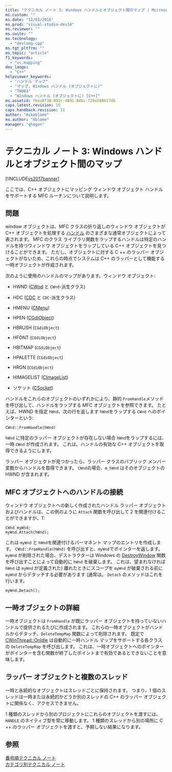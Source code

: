```yaml
---
title: "テクニカル ノート 3: Windows ハンドルとオブジェクト間のマップ | Microsoft Docs"
ms.custom: ""
ms.date: "12/03/2016"
ms.prod: "visual-studio-dev14"
ms.reviewer: ""
ms.suite: ""
ms.technology: 
  - "devlang-cpp"
ms.tgt_pltfrm: ""
ms.topic: "article"
f1_keywords: 
  - "vc.mapping"
dev_langs: 
  - "C++"
helpviewer_keywords: 
  - "ハンドル マップ"
  - "マップ, Windows ハンドル (オブジェクトに)"
  - "TN003"
  - "Windows ハンドル (オブジェクトに) [C++]"
ms.assetid: fbea9f38-992c-4091-8dbc-f29e288617d6
caps.latest.revision: 15
caps.handback.revision: 11
author: "mikeblome"
ms.author: "mblome"
manager: "ghogen"
---
```

# テクニカル ノート 3: Windows ハンドルとオブジェクト間のマップ
[!INCLUDE[vs2017banner](../assembler/inline/includes/vs2017banner.md)]

ここでは、C\+\+ オブジェクトにマッピング ウィンドウ オブジェクト ハンドルをサポートする MFC ルーチンについて説明します。  
  
## 問題  
 window オブジェクトは、MFC クラスの折り返しのウィンドウ オブジェクトが C\+\+ オブジェクトを処理する [ハンドル](http://msdn.microsoft.com/library/windows/desktop/aa383751) のさまざまな通常オブジェクトによって表されます。  MFC のクラス ライブラリ関数をラップするハンドルは特定のハンドルを持つウィンドウ オブジェクトをラップしている C\+\+ オブジェクトを見つけることができます。  ただし、オブジェクトに対する C \+\+.のラッパー オブジェクトがないため、これらの時点でシステムは C\+\+ のラッパーとして機能する一時オブジェクトが作成されます。  
  
 次のように使用のハンドルのマップがあります。ウィンドウ オブジェクト:  
  
-   HWND \([CWnd](../Topic/CWnd%20Class.md) と `CWnd`\-派生クラス\)  
  
-   HDC \([CDC](../Topic/CDC%20Class.md) と `CDC`\-派生クラス\)  
  
-   HMENU \([CMenu](../mfc/reference/cmenu-class.md)\)  
  
-   HPEN \([CGdiObject](../mfc/reference/cgdiobject-class.md)\)  
  
-   HBRUSH \(`CGdiObject`\)  
  
-   HFONT \(`CGdiObject`\)  
  
-   HBITMAP \(`CGdiObject`\)  
  
-   HPALETTE \(`CGdiObject`\)  
  
-   HRGN \(`CGdiObject`\)  
  
-   HIMAGELIST \([CImageList](../Topic/CImageList%20Class.md)\)  
  
-   ソケット \([CSocket](../mfc/reference/csocket-class.md)\)  
  
 ハンドルをこれらのオブジェクトのいずれかにより、静的 `FromHandle`メソッドを呼び出して、ハンドルをラップする MFC オブジェクトを参照できます。  たとえば、HWND を指定 `hWnd`、次の行を返します `hWnd`をラップする `CWnd` へのポインターという:  
  
```  
CWnd::FromHandle(hWnd)  
```  
  
 `hWnd` に特定のラッパー オブジェクトが存在しない場合 `hWnd`をラップするには、一時 `CWnd` が作成されます。  これは、ハンドルの有効な C\+\+ オブジェクトを取得できるようにします。  
  
 ラッパー オブジェクトが見つかったら、ラッパー クラスのパブリック メンバー変数からハンドルを取得できます。  `CWnd`の場合、`m_hWnd` はそのオブジェクトの HWND が含まれます。  
  
## MFC オブジェクトへのハンドルの接続  
 ウィンドウ オブジェクトへの新しく作成されたハンドル ラッパー オブジェクトおよびハンドルは、この例のように `Attach` 関数を呼び出して 2 を関連付けることができますが、T:  
  
```  
CWnd myWnd;  
myWnd.Attach(hWnd);  
```  
  
 これは `myWnd` と `hWnd`を関連付けるパーマネント マップのエントリを作成します。  `CWnd::FromHandle(hWnd)` を呼び出すと、`myWnd`でポインターを返します。  `myWnd` が削除された場合、デストラクターは Windows の [DestroyWindow](http://msdn.microsoft.com/library/windows/desktop/ms632682) 関数を呼び出すことによって自動的に `hWnd` を破棄します。  これは、望まれなければ `hWnd` は `myWnd` が定義された\) 離れたときにスコープを `myWnd` が破棄される前に `myWnd` からデタッチする必要があります \(通常は。  `Detach` のメソッドはこれを行います。  
  
```  
myWnd.Detach();  
```  
  
## 一時オブジェクトの詳細  
 一時オブジェクトは `FromHandle` が既にラッパー オブジェクトを持っていないハンドルで提供されるたびに作成されます。  これらの一時オブジェクトがハンドルからデタッチ、`DeleteTempMap` 関数によって削除されます。  既定で [CWinThread::OnIdle](../Topic/CWinThread::OnIdle.md) は自動的に一時ハンドル マップをサポートする各クラスの `DeleteTempMap` を呼び出します。  これは、一時オブジェクトへのポインターがポインターを含む関数が終了したポイントまで有効であるとできないことを意味します。  
  
## ラッパー オブジェクトと複数のスレッド  
 一時と永続的なオブジェクトはスレッドごとに保持されます。  つまり、1 個のスレッドは一時または永続的かどうか別のスレッドの C\+\+ のラッパー オブジェクトに関係なく、アクセスできません。  
  
 1 種類のスレッドから別のプロジェクトにこれらのオブジェクトを渡すには、`HANDLE` のネイティブ型を常に移動します。  1 種類のスレッドから別の場所に C \+\+.のラッパー オブジェクトを渡すと、予期しない結果になります。  
  
## 参照  
 [番号順テクニカル ノート](../mfc/technical-notes-by-number.md)   
 [カテゴリ別テクニカル ノート](../mfc/technical-notes-by-category.md)